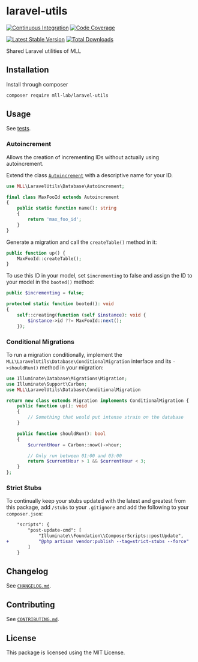 # laravel-utils

[![Continuous Integration](https://github.com/mll-lab/laravel-utils/workflows/Continuous%20Integration/badge.svg)](https://github.com/mll-lab/laravel-utils/actions)
[![Code Coverage](https://codecov.io/gh/mll-lab/laravel-utils/branch/master/graph/badge.svg)](https://codecov.io/gh/mll-lab/laravel-utils)

[![Latest Stable Version](https://poser.pugx.org/mll-lab/laravel-utils/v/stable)](https://packagist.org/packages/mll-lab/laravel-utils)
[![Total Downloads](https://poser.pugx.org/mll-lab/laravel-utils/downloads)](https://packagist.org/packages/mll-lab/laravel-utils)

Shared Laravel utilities of MLL

## Installation

Install through composer

```sh
composer require mll-lab/laravel-utils
```

## Usage

See [tests](tests).

### Autoincrement

Allows the creation of incrementing IDs without actually using autoincrement.

Extend the class [`Autoincrement`](src/Database/Autoincrement.php) with a descriptive name for your ID.

```php
use MLL\LaravelUtils\Database\Autoincrement;

final class MaxFooId extends Autoincrement
{
    public static function name(): string
    {
        return 'max_foo_id';
    }
}
```

Generate a migration and call the `createTable()` method in it:

```php
public function up() {
    MaxFooId::createTable();
}
```

To use this ID in your model, set `$incrementing` to false and assign the ID to your model in the `booted()` method:

```php
public $incrementing = false;

protected static function booted(): void
{
    self::creating(function (self $instance): void {
        $instance->id ??= MaxFooId::next();
    });
```

### Conditional Migrations

To run a migration conditionally, implement the `MLL\LaravelUtils\Database\ConditionalMigration`
interface and its `->shouldRun()` method in your migration:

```php
use Illuminate\Database\Migrations\Migration;
use Illuminate\Support\Carbon;
use MLL\LaravelUtils\Database\ConditionalMigration

return new class extends Migration implements ConditionalMigration {
    public function up(): void
    {
        // Something that would put intense strain on the database
    }

    public function shouldRun(): bool
    {
        $currentHour = Carbon::now()->hour;

        // Only run between 01:00 and 03:00
        return $currentHour > 1 && $currentHour < 3;
    }
};
```

### Strict Stubs

To continually keep your stubs updated with the latest and greatest from this package,
add `/stubs` to your `.gitignore` and add the following to your `composer.json`:

```diff
    "scripts": {
        "post-update-cmd": [
            "Illuminate\\Foundation\\ComposerScripts::postUpdate",
+           "@php artisan vendor:publish --tag=strict-stubs --force"
        ]
    }
```

## Changelog

See [`CHANGELOG.md`](CHANGELOG.md).

## Contributing

See [`CONTRIBUTING.md`](.github/CONTRIBUTING.md).

## License

This package is licensed using the MIT License.
